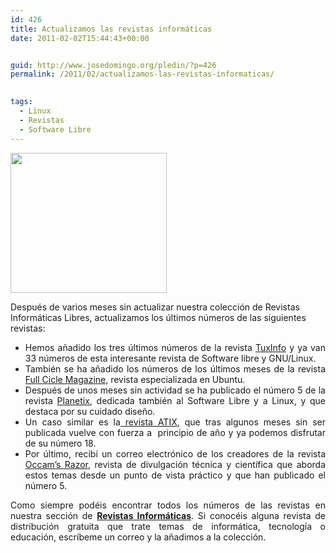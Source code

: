 ```yaml
---
id: 426
title: Actualizamos las revistas informáticas
date: 2011-02-02T15:44:43+00:00


guid: http://www.josedomingo.org/pledin/?p=426
permalink: /2011/02/actualizamos-las-revistas-informaticas/

  
tags:
  - Linux
  - Revistas
  - Software Libre
---
```

<p style="text-align: justify;">
  <a href="{{ site.url }}{{ site.baseurl }}/assets/wp-content/uploads/2011/02/revistas.jpg"><img class="alignleft size-full wp-image-427" title="revistas" src="{{ site.url }}{{ site.baseurl }}/assets/wp-content/uploads/2011/02/revistas.jpg" alt="" width="250" height="224" /></a>
</p>
Después de varios meses sin actualizar nuestra colección de Revistas Informáticas Libres, actualizamos los últimos números de las siguientes revistas:
<ul style="text-align: justify;">
  <li>
    Hemos añadido los tres últimos números de la revista <a href="http://www.tuxinfo.com.ar/tuxinfo/">TuxInfo</a> y ya van 33 números de esta interesante revista de Software libre y GNU/Linux.
  </li>
  <li>
    También se ha añadido los números de los últimos meses de la revista<a href="http://fullcirclemagazine.org/"> Full Cicle Magazine</a>, revista especializada en Ubuntu.
  </li>
  <li>
    Después de unos meses sin actividad se ha publicado el número 5 de la revista <a href="http://planetix.wordpress.com/">Planetix</a>, dedicada también al Software Libre y a Linux, y que destaca por su cuidado diseño.
  </li>
  <li>
    Un caso similar es la<a href="http://atix.opentelematics.org/"> revista ATIX</a>, que tras algunos meses sin ser publicada vuelve con fuerza a  principio de año y ya podemos disfrutar de su número 18.
  </li>
  <li>
    Por último, recibí un correo electrónico de los creadores de la revista <a href="http://webs.uvigo.es/occams-razor/">Occam&#8217;s Razor</a>, revista de divulgación técnica y científica que aborda estos temas desde un punto de vista práctico y que han publicado el número 5.
  </li>
</ul>

<p style="text-align: justify;">
  Como siempre podéis encontrar todos los números de las revistas en nuestra sección de <a href="https://www.josedomingo.org/revistas/"><strong>Revistas Informáticas</strong></a>. Si conocéis alguna revista de distribución gratuita que trate temas de informática, tecnología o educación, escríbeme un correo y la añadimos a la colección.
</p>

<!-- AddThis Advanced Settings generic via filter on the_content -->

<!-- AddThis Share Buttons generic via filter on the_content -->